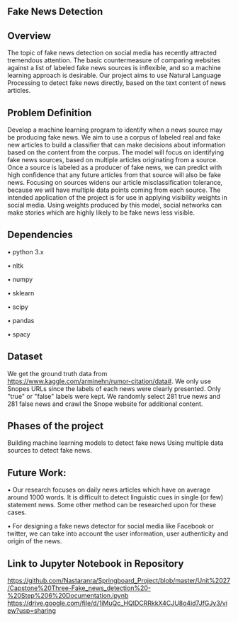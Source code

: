 ## Fake News Detection

## Overview


The topic of fake news detection on social media has recently attracted tremendous attention. The basic countermeasure of comparing websites against a list of labeled fake news sources is inflexible, and so a machine learning approach is desirable. Our project aims to use Natural Language Processing to detect fake news directly, based on the text content of news articles.

## Problem Definition

Develop a machine learning program to identify when a news source may be producing fake news. We aim to use a corpus of labeled real and fake new articles to build a classifier that can make decisions about information based on the content from the corpus. The model will focus on identifying fake news sources, based on multiple articles originating from a source. Once a source is labeled as a producer of fake news, we can predict with high confidence that any future articles from that source will also be fake news. Focusing on sources widens our article misclassification tolerance, because we will have multiple data points coming from each source.
The intended application of the project is for use in applying visibility weights in social media. Using weights produced by this model, social networks can make stories which are highly likely to be fake news less visible.

## Dependencies

• python 3.x

• nltk

• numpy

• sklearn

• scipy

• pandas

• spacy

## Dataset

We get the ground truth data from https://www.kaggle.com/arminehn/rumor-citation/data#. We only use Snopes URLs since the labels of each news were clearly presented. Only "true" or "false" labels were kept. We randomly select 281 true news and 281 false news and crawl the Snope website for additional content.


## Phases of the project

Building machine learning models to detect fake news
Using multiple data sources to detect fake news.

## Future Work:



• Our research focuses on daily news articles which have on average around
 1000 words. It is difficult to detect linguistic cues in single (or few) statement
news. Some other method can be researched upon for these cases.


• For designing a fake news detector for social media like Facebook or twitter,
we can take into account the user information, user authenticity and origin of
the news.


## Link to Jupyter Notebook in Repository

https://github.com/Nastaranra/Springboard_Project/blob/master/Unit%2027/Capstone%20Three-Fake_news_detection%20-%20Step%206%20Documentation.ipynb
https://drive.google.com/file/d/1iMuQc_HQIDCRRkkX4CJU8o4id7JfGJy3/view?usp=sharing
